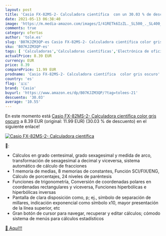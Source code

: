 ```yaml
---
layout: post
title: 'Casio FX-82MS-2- Calculadora científica  con un 30.03 % de descuento'
date: 2021-05-13 06:38:40
image: 'https://m.media-amazon.com/images/I/41RETk6IzZL._SL500_._SL400_.jpg'
comments: true
category: ofertas
author: 'tole.es'
slug: 'B07KJZM3QP-es Casio FX-82MS-2- Calculadora científica color gris oscuro'
sku: 'B07KJZM3QP-es'
tags: [ 'Calculadoras','Calculadoras científicas','Electrónica de oficina','Oficina y papelería','calculadora','casio', ]
actualPrice: 8.39 EUR
currency: EUR
price: 8.39
comparePrice: 11.99 EUR
prodname: 'Casio FX-82MS-2- Calculadora científica  color gris oscuro'
country: 'es'
flag: '🇪🇸'
brand: 'Casio'
buyurl: 'https://www.amazon.es/dp/B07KJZM3QP/?tag=tolees-21'
descuento: '30.03'
average: '10.55'
---
```


En este momento está [Casio FX-82MS-2- Calculadora científica  color gris oscuro](https://www.amazon.es/dp/B07KJZM3QP/?tag=tolees-21) a 8.39 EUR (original: 11.99 EUR) (30.03 %  de descuento) en el siguiente enlace!

[![Casio FX-82MS-2- Calculadora científica ](https://m.media-amazon.com/images/I/41RETk6IzZL._SL500_._SL400_.jpg)](https://www.amazon.es/dp/B07KJZM3QP/?tag=tolees-21)

🔎:

- Cálculos en grado centesimal, grado sexagesimal y medida de arco, transformación de sexagesimal a decimal y viceversa, sistema automático de cálculo de fracciones
- 1 memoria de medias, 8 memorias de constantes, Función SCI/FIX/ENG, Cálculo de porcentajes, 24 niveles de paréntesis
- Funciones de trigonometría, Conversión de coordenadas polares en coordenadas rectangulares y viceversa, Funciones hiperbólicas e hiperbólicas inversas
- Pantalla de clara disposición como, p; ej., símbolo de separación de millares, indicación exponencial como símbolo x10, mayor presentación de la línea superior, etc
- Gran botón de cursor para navegar, recuperar y editar cálculos; cómodo sistema de menús para cálculos estadísticos

[🛒 Aquí!!!](https://www.amazon.es/dp/B07KJZM3QP/?tag=tolees-21)
